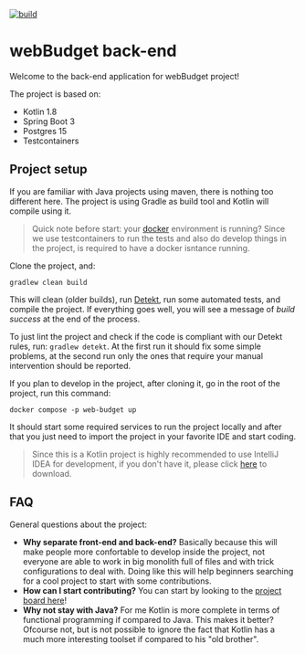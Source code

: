 [![build](https://github.com/web-budget/back-end/actions/workflows/build.yml/badge.svg)](https://github.com/web-budget/back-end/actions/workflows/build.yml)

# webBudget back-end

Welcome to the back-end application for webBudget project!

The project is based on:

- Kotlin 1.8
- Spring Boot 3
- Postgres 15
- Testcontainers

## Project setup

If you are familiar with Java projects using maven, there is nothing too different here. The project is using Gradle as
build tool and Kotlin will compile using it.

> Quick note before start: your [docker](https://docs.docker.com/get-docker/) environment is running? Since we use 
> testcontainers to run the tests and also do develop things in the project, is required to have a docker isntance running.

Clone the project, and:

`gradlew clean build` 

This will clean (older builds), run [Detekt](https://detekt.github.io/detekt/), run some automated tests, and compile 
the project. If everything goes well, you will see a message of _build success_ at the end of the process.

To just lint the project and check if the code is compliant with our Detekt rules, run: `gradlew detekt`. At the first
run it should fix some simple problems, at the second run only the ones that require your manual intervention should be
reported.

If you plan to develop in the project, after cloning it, go in the root of the project, run this command:

`docker compose -p web-budget up`

It should start some required services to run the project locally and after that you just need to import the project in 
your favorite IDE and start coding.

> Since this is a Kotlin project is highly recommended to use IntelliJ IDEA for development, if you don't have
> it, please click [here](https://www.jetbrains.com/?from=webBudget) to download.

## FAQ

General questions about the project:

- **Why separate front-end and back-end?** Basically because this will make people more confortable to develop inside the
  project, not everyone are able to work in big monolith full of files and with trick configurations to deal with. Doing
  like this will help beginners searching for a cool project to start with some contributions.
- **How can I start contributing?** You can start by looking to the [project board here](https://github.com/orgs/web-budget/projects/3/views/1)!
- **Why not stay with Java?** For me Kotlin is more complete in terms of functional programming if compared to Java. This 
makes it better? Ofcourse not, but is not possible to ignore the fact that Kotlin has a much more interesting toolset if 
compared to his "old brother".
